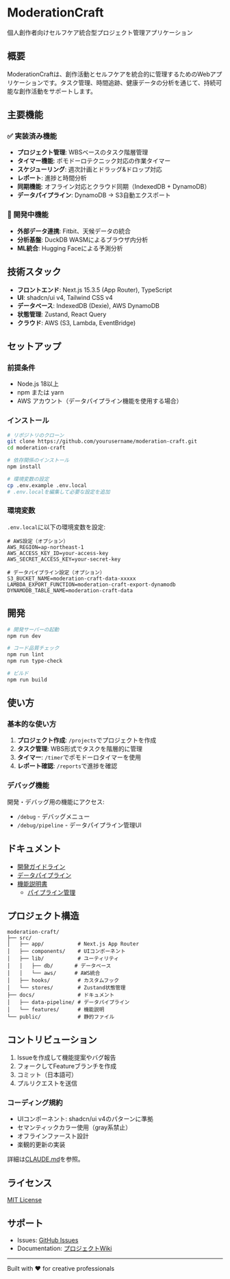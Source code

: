 # ModerationCraft

個人創作者向けセルフケア統合型プロジェクト管理アプリケーション

## 概要

ModerationCraftは、創作活動とセルフケアを統合的に管理するためのWebアプリケーションです。タスク管理、時間追跡、健康データの分析を通じて、持続可能な創作活動をサポートします。

## 主要機能

### ✅ 実装済み機能

- **プロジェクト管理**: WBSベースのタスク階層管理
- **タイマー機能**: ポモドーロテクニック対応の作業タイマー
- **スケジューリング**: 週次計画とドラッグ&ドロップ対応
- **レポート**: 進捗と時間分析
- **同期機能**: オフライン対応とクラウド同期（IndexedDB + DynamoDB）
- **データパイプライン**: DynamoDB → S3自動エクスポート

### 🔄 開発中機能

- **外部データ連携**: Fitbit、天候データの統合
- **分析基盤**: DuckDB WASMによるブラウザ内分析
- **ML統合**: Hugging Faceによる予測分析

## 技術スタック

- **フロントエンド**: Next.js 15.3.5 (App Router), TypeScript
- **UI**: shadcn/ui v4, Tailwind CSS v4
- **データベース**: IndexedDB (Dexie), AWS DynamoDB
- **状態管理**: Zustand, React Query
- **クラウド**: AWS (S3, Lambda, EventBridge)

## セットアップ

### 前提条件

- Node.js 18以上
- npm または yarn
- AWS アカウント（データパイプライン機能を使用する場合）

### インストール

```bash
# リポジトリのクローン
git clone https://github.com/yourusername/moderation-craft.git
cd moderation-craft

# 依存関係のインストール
npm install

# 環境変数の設定
cp .env.example .env.local
# .env.localを編集して必要な設定を追加
```

### 環境変数

`.env.local`に以下の環境変数を設定:

```env
# AWS設定（オプション）
AWS_REGION=ap-northeast-1
AWS_ACCESS_KEY_ID=your-access-key
AWS_SECRET_ACCESS_KEY=your-secret-key

# データパイプライン設定（オプション）
S3_BUCKET_NAME=moderation-craft-data-xxxxx
LAMBDA_EXPORT_FUNCTION=moderation-craft-export-dynamodb
DYNAMODB_TABLE_NAME=moderation-craft-data
```

## 開発

```bash
# 開発サーバーの起動
npm run dev

# コード品質チェック
npm run lint
npm run type-check

# ビルド
npm run build
```

## 使い方

### 基本的な使い方

1. **プロジェクト作成**: `/projects`でプロジェクトを作成
2. **タスク管理**: WBS形式でタスクを階層的に管理
3. **タイマー**: `/timer`でポモドーロタイマーを使用
4. **レポート確認**: `/reports`で進捗を確認

### デバッグ機能

開発・デバッグ用の機能にアクセス:

- `/debug` - デバッグメニュー
- `/debug/pipeline` - データパイプライン管理UI

## ドキュメント

- [開発ガイドライン](./CLAUDE.md)
- [データパイプライン](./docs/data-pipeline/README.md)
- [機能説明書](./docs/features/)
  - [パイプライン管理](./docs/features/pipeline-management.md)

## プロジェクト構造

```
moderation-craft/
├── src/
│   ├── app/           # Next.js App Router
│   ├── components/    # UIコンポーネント
│   ├── lib/           # ユーティリティ
│   │   ├── db/       # データベース
│   │   └── aws/      # AWS統合
│   ├── hooks/         # カスタムフック
│   └── stores/        # Zustand状態管理
├── docs/              # ドキュメント
│   ├── data-pipeline/ # データパイプライン
│   └── features/      # 機能説明
└── public/            # 静的ファイル
```

## コントリビューション

1. Issueを作成して機能提案やバグ報告
2. フォークしてFeatureブランチを作成
3. コミット（日本語可）
4. プルリクエストを送信

### コーディング規約

- UIコンポーネント: shadcn/ui v4のパターンに準拠
- セマンティックカラー使用（gray系禁止）
- オフラインファースト設計
- 楽観的更新の実装

詳細は[CLAUDE.md](./CLAUDE.md)を参照。

## ライセンス

[MIT License](./LICENSE)

## サポート

- Issues: [GitHub Issues](https://github.com/yourusername/moderation-craft/issues)
- Documentation: [プロジェクトWiki](https://github.com/yourusername/moderation-craft/wiki)

---

Built with ❤️ for creative professionals